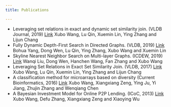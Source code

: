 ```yaml
---
title: Publications

---
```




* Leveraging set relations in exact and dynamic set similarity join. (VLDB Journal, 2019) [Link](https://link.springer.com/article/10.1007/s00778-018-0529-2)
Xubo Wang, Lu Qin, Xuemin Lin, Ying Zhang and Lijun Chang 
* Fully Dynamic Depth-First Search in Directed Graphs. (VLDB, 2019) [Link](http://www.vldb.org/pvldb/vol13/p142-yang.pdf)
Bohua Yang, Dong Wen, Lu Qin, Ying Zhang, Xubo Wang and Xuemin Lin
* Skyline Nearest Neighbor Search on Multi-layer Graphs. (ICDEW, 2019) [Link](https://ieeexplore.ieee.org/document/8750910)
Wanqi Liu, Dong Wen, Hanchen Wang, Fan Zhang and Xubo Wang
* Leveraging Set Relations in Exact Set Similarity Join. (VLDB, 2017) [Link](http://www.vldb.org/pvldb/vol10/p925-wang.pdf)
Xubo Wang, Lu Qin, Xuemin Lin, Ying Zhang and Lijun Chang
* A classification method for microarrays based on diversity (Current Bioinformatics, 2016) [Link](http://www.eurekaselect.com/124039/article)
Xubo Wang, Xiangxiang Zeng, Ying Ju, Yi Jiang, Zhujin Zhang and Wenqiang Chen
* A Bayesian Investment Model for Online P2P Lending. (ICoC, 2013) [Link](https://link.springer.com/chapter/10.1007/978-3-642-53959-6_3)
Xubo Wang, Defu Zhang, Xiangxiang Zeng and Xiaoying Wu
